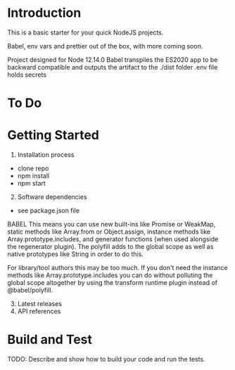 # Introduction

This is a basic starter for your quick NodeJS projects.

Babel, env vars and prettier out of the box, with more coming soon.

Project designed for Node 12.14.0
Babel transpiles the ES2020 app to be backward compatible and outputs the artifact to the ./dist folder
.env file holds secrets

# To Do

# Getting Started

1. Installation process

- clone repo
- npm install
- npm start

2. Software dependencies

- see package.json file

BABEL
This means you can use new built-ins like Promise or WeakMap, static methods like Array.from or Object.assign, instance methods like Array.prototype.includes, and generator functions (when used alongside the regenerator plugin). The polyfill adds to the global scope as well as native prototypes like String in order to do this.

For library/tool authors this may be too much. If you don't need the instance methods like Array.prototype.includes you can do without polluting the global scope altogether by using the transform runtime plugin instead of @babel/polyfill.

3. Latest releases
4. API references

# Build and Test

TODO: Describe and show how to build your code and run the tests.
